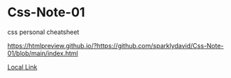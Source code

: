 # Css-Note-01
 css personal cheatsheet
 
 
 https://htmlpreview.github.io/?https://github.com/sparklydavid/Css-Note-01/blob/main/index.html
 
 
 [Local Link](https://htmlpreview.github.io/?https://github.com/sparklydavid/Css-Note-01/blob/main/index.html )
